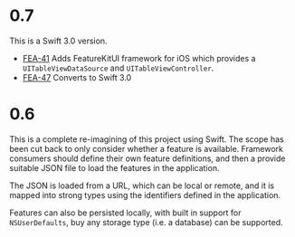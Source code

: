 # 0.7
This is a Swift 3.0 version.

- [FEA-41](https://github.com/FeatureKit/FeatureKit/pull/41) Adds FeatureKitUI framework for iOS which provides a `UITableViewDataSource` and `UITableViewController`.
- [FEA-47](https://github.com/FeatureKit/FeatureKit/pull/47) Converts to Swift 3.0 

# 0.6

This is a complete re-imagining of this project using Swift. The scope has been cut back to only consider whether a feature is available. Framework consumers should define their own feature definitions, and then a provide suitable JSON file to load the features in the application.

The JSON is loaded from a URL, which can be local or remote, and it is mapped into strong types using the identifiers defined in the application.

Features can also be persisted locally, with built in support for `NSUserDefaults`, buy any storage type (i.e. a database) can be supported.